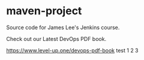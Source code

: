 # maven-project
Source code for James Lee's Jenkins course.

Check out our Latest DevOps PDF book.

https://www.level-up.one/devops-pdf-book
test 1 2 3 
